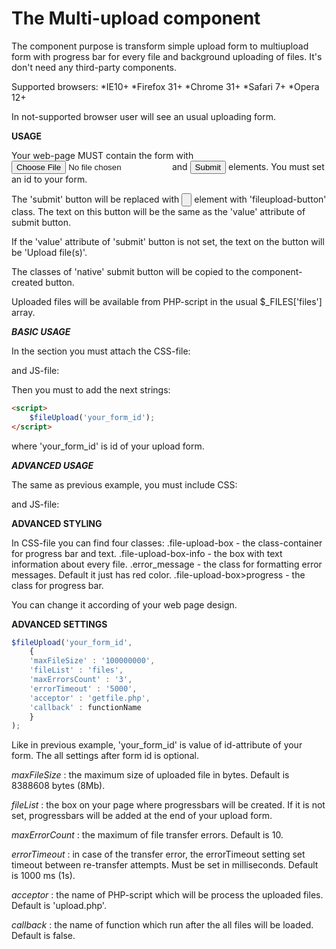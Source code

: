 The Multi-upload component
==========================
The component purpose is transform simple upload form to multiupload form with progress bar for every file and background uploading of files.
It's don't need any third-party components.

Supported browsers:
	*IE10+
	*Firefox 31+
	*Chrome 31+
	*Safari 7+
	*Opera 12+

In not-supported browser user will see an usual uploading form.

**USAGE**

Your web-page MUST contain the form with <input type='file'> and <input type='submit'> elements. You must set an id to your form.

The 'submit' button will be replaced with <input type='button'> element with 'fileupload-button' class. The text on this button will be the same as the 'value' attribute of submit button. 

If the 'value' attribute of 'submit' button is not set, the text on the button will be 'Upload file(s)'.

The classes of 'native' submit button will be copied to the component-created button.

Uploaded files will be available from PHP-script in the usual $_FILES['files'] array.

***BASIC USAGE***

In the <head> section you must attach the CSS-file:
<link rel='stylesheet' href='fileupload.css'>

and JS-file:
<script src='fileupload.js'></script>

Then you must to add the next strings:
```html
<script>
	$fileUpload('your_form_id');
</script>
```

where 'your_form_id' is id of your upload form.

***ADVANCED USAGE***

The same as previous example, you must include CSS:
<link rel='stylesheet' href='fileupload.css'>

and JS-file:
<script src='fileupload.js'></script>

****ADVANCED STYLING****

In CSS-file you can find four classes:
.file-upload-box - the class-container for progress bar and text.
.file-upload-box-info - the box with text information about every file.
.error_message - the class for formatting error messages. Default it just has red color.
.file-upload-box>progress - the class for progress bar.

You can change it according of your web page design.

****ADVANCED SETTINGS****

```javascript
$fileUpload('your_form_id', 
    {
	'maxFileSize' : '100000000',
	'fileList' : 'files',
	'maxErrorsCount' : '3',
	'errorTimeout' : '5000',
	'acceptor' : 'getfile.php',
	'callback' : functionName
    }
);
```

Like in previous example, 'your_form_id' is value of id-attribute of your form.
The all settings after form id is optional.

*maxFileSize* : the maximum size of uploaded file in bytes. Default is 8388608 bytes (8Mb).

*fileList* : the box on your page where progressbars will be created. If it is not set, progressbars will be added at the end of your upload form.

*maxErrorCount* : the maximum of file transfer errors. Default is 10.

*errorTimeout* : in case of the transfer error, the errorTimeout setting set timeout between re-transfer attempts. Must be set in milliseconds. Default is 1000 ms (1s).

*acceptor* : the name of PHP-script which will be process the uploaded files. Default is 'upload.php'.

*callback* : the name of function which run after the all files will be loaded. Default is false.

